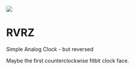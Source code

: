 [![](https://img.shields.io/github/license/OSSClockApps/RVRZ.svg)](https://github.com/OSSClockApps/RVRZ/blob/master/LICENSE) 


# RVRZ
Simple Analog Clock - but reversed

Maybe the first counterclockwise fitbit clock face.
